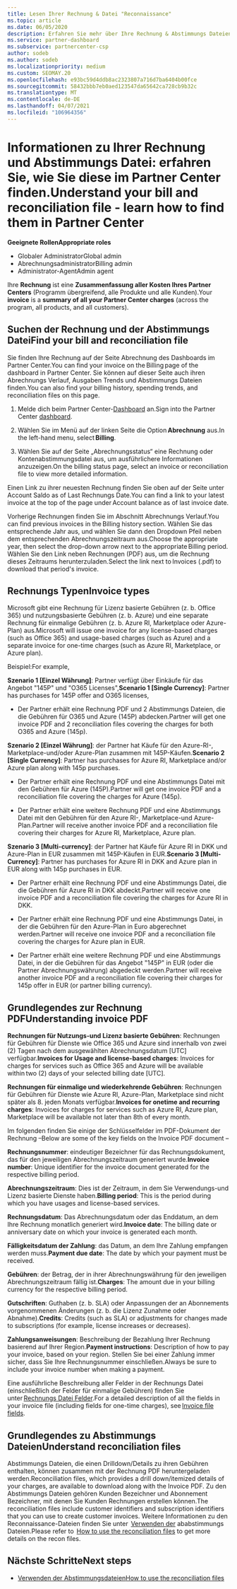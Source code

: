 ```yaml
---
title: Lesen Ihrer Rechnung & Datei "Reconnaissance"
ms.topic: article
ms.date: 06/05/2020
description: Erfahren Sie mehr über Ihre Rechnung & Abstimmungs Dateien. Ihre Rechnung zeigt Partner Center-Gebühren für das Programm, die Produkte und Kunden für diesen monatlichen Zeitraum an.
ms.service: partner-dashboard
ms.subservice: partnercenter-csp
author: sodeb
ms.author: sodeb
ms.localizationpriority: medium
ms.custom: SEOMAY.20
ms.openlocfilehash: e93bc59d4ddb8ac2323807a716d7ba6404b00fce
ms.sourcegitcommit: 58432bbb7eb0aed123547da65642ca728cb9b32c
ms.translationtype: MT
ms.contentlocale: de-DE
ms.lasthandoff: 04/07/2021
ms.locfileid: "106964356"
---
```

# <a name="understand-your-bill-and-reconciliation-file---learn-how-to-find-them-in-partner-center"></a><span data-ttu-id="34567-104">Informationen zu Ihrer Rechnung und Abstimmungs Datei: erfahren Sie, wie Sie diese im Partner Center finden.</span><span class="sxs-lookup"><span data-stu-id="34567-104">Understand your bill and reconciliation file - learn how to find them in Partner Center</span></span>


<span data-ttu-id="34567-105">**Geeignete Rollen**</span><span class="sxs-lookup"><span data-stu-id="34567-105">**Appropriate roles**</span></span>

- <span data-ttu-id="34567-106">Globaler Administrator</span><span class="sxs-lookup"><span data-stu-id="34567-106">Global admin</span></span>
- <span data-ttu-id="34567-107">Abrechnungsadministrator</span><span class="sxs-lookup"><span data-stu-id="34567-107">Billing admin</span></span>
- <span data-ttu-id="34567-108">Administrator-Agent</span><span class="sxs-lookup"><span data-stu-id="34567-108">Admin agent</span></span>


<span data-ttu-id="34567-109">Ihre **Rechnung** ist eine **Zusammenfassung aller Kosten Ihres Partner Centers** (Programm übergreifend, alle Produkte und alle Kunden).</span><span class="sxs-lookup"><span data-stu-id="34567-109">Your **invoice** is a **summary of all your Partner Center charges** (across the program, all products, and all customers).</span></span> 

## <a name="find-your-bill-and-reconciliation-file"></a><span data-ttu-id="34567-110">Suchen der Rechnung und der Abstimmungs Datei</span><span class="sxs-lookup"><span data-stu-id="34567-110">Find your bill and reconciliation file</span></span> 

<span data-ttu-id="34567-111">Sie finden Ihre Rechnung auf der Seite Abrechnung des Dashboards im Partner Center.</span><span class="sxs-lookup"><span data-stu-id="34567-111">You can find your invoice on the Billing page of the dashboard in Partner Center.</span></span> <span data-ttu-id="34567-112">Sie können auf dieser Seite auch ihren Abrechnungs Verlauf, Ausgaben Trends und Abstimmungs Dateien finden.</span><span class="sxs-lookup"><span data-stu-id="34567-112">You can also find your billing history, spending trends, and reconciliation files on this page.</span></span> 

1. <span data-ttu-id="34567-113">Melde dich beim Partner Center-[Dashboard](https://partner.microsoft.com/dashboard/home) an.</span><span class="sxs-lookup"><span data-stu-id="34567-113">Sign into the Partner Center [dashboard](https://partner.microsoft.com/dashboard/home).</span></span> 

2. <span data-ttu-id="34567-114">Wählen Sie im Menü auf der linken Seite die Option **Abrechnung** aus.</span><span class="sxs-lookup"><span data-stu-id="34567-114">In the left-hand menu, select **Billing**.</span></span> 

3. <span data-ttu-id="34567-115">Wählen Sie auf der Seite „Abrechnungsstatus“ eine Rechnung oder Kontenabstimmungsdatei aus, um ausführlichere Informationen anzuzeigen.</span><span class="sxs-lookup"><span data-stu-id="34567-115">On the billing status page, select an invoice or reconciliation file to view more detailed information.</span></span> 

<span data-ttu-id="34567-116">Einen Link zu ihrer neuesten Rechnung finden Sie oben auf der Seite unter Account Saldo as of Last Rechnungs Date.</span><span class="sxs-lookup"><span data-stu-id="34567-116">You can find a link to your latest invoice at the top of the page under Account balance as of last invoice date.</span></span> 

<span data-ttu-id="34567-117">Vorherige Rechnungen finden Sie im Abschnitt Abrechnungs Verlauf.</span><span class="sxs-lookup"><span data-stu-id="34567-117">You can find previous invoices in the Billing history section.</span></span> <span data-ttu-id="34567-118">Wählen Sie das entsprechende Jahr aus, und wählen Sie dann den Dropdown Pfeil neben dem entsprechenden Abrechnungszeitraum aus.</span><span class="sxs-lookup"><span data-stu-id="34567-118">Choose the appropriate year, then select the drop-down arrow next to the appropriate Billing period.</span></span> <span data-ttu-id="34567-119">Wählen Sie den Link neben Rechnungen (PDF) aus, um die Rechnung dieses Zeitraums herunterzuladen.</span><span class="sxs-lookup"><span data-stu-id="34567-119">Select the link next to Invoices (.pdf) to download that period's invoice.</span></span> 

## <a name="invoice-types"></a><span data-ttu-id="34567-120">Rechnungs Typen</span><span class="sxs-lookup"><span data-stu-id="34567-120">Invoice types</span></span>

<span data-ttu-id="34567-121">Microsoft gibt eine Rechnung für Lizenz basierte Gebühren (z. b. Office 365) und nutzungsbasierte Gebühren (z. b. Azure) und eine separate Rechnung für einmalige Gebühren (z. b. Azure RI, Marketplace oder Azure-Plan) aus.</span><span class="sxs-lookup"><span data-stu-id="34567-121">Microsoft will issue one invoice for any license-based charges (such as Office 365) and usage-based charges (such as Azure) and a separate invoice for one-time charges (such as Azure RI, Marketplace, or Azure plan).</span></span>

<span data-ttu-id="34567-122">Beispiel:</span><span class="sxs-lookup"><span data-stu-id="34567-122">For example,</span></span>  

<span data-ttu-id="34567-123">**Szenario 1 [Einzel Währung]**: Partner verfügt über Einkäufe für das Angebot "145P" und "O365 Licenses",</span><span class="sxs-lookup"><span data-stu-id="34567-123">**Scenario 1 [Single Currency]**: Partner has purchases for 145P offer and O365 licenses,</span></span>  

- <span data-ttu-id="34567-124">Der Partner erhält eine Rechnung PDF und 2 Abstimmungs Dateien, die die Gebühren für O365 und Azure (145P) abdecken.</span><span class="sxs-lookup"><span data-stu-id="34567-124">Partner will get one invoice PDF and 2 reconciliation files covering the charges for both O365 and Azure (145p).</span></span>  

<span data-ttu-id="34567-125">**Szenario 2 [Einzel Währung]**: der Partner hat Käufe für den Azure-RI-, Marketplace-und/oder Azure-Plan zusammen mit 145P-Käufen.</span><span class="sxs-lookup"><span data-stu-id="34567-125">**Scenario 2 [Single Currency]**: Partner has purchases for Azure RI, Marketplace and/or Azure plan along with 145p purchases.</span></span>

- <span data-ttu-id="34567-126">Der Partner erhält eine Rechnung PDF und eine Abstimmungs Datei mit den Gebühren für Azure (145P).</span><span class="sxs-lookup"><span data-stu-id="34567-126">Partner will get one invoice PDF and a reconciliation file covering the charges for Azure (145p).</span></span> 

- <span data-ttu-id="34567-127">Der Partner erhält eine weitere Rechnung PDF und eine Abstimmungs Datei mit den Gebühren für den Azure RI-, Marketplace-und Azure-Plan.</span><span class="sxs-lookup"><span data-stu-id="34567-127">Partner will receive another invoice PDF and a reconciliation file covering their charges for Azure RI, Marketplace, Azure plan.</span></span> 

<span data-ttu-id="34567-128">**Szenario 3 [Multi-currency]**: der Partner hat Käufe für Azure RI in DKK und Azure-Plan in EUR zusammen mit 145P-Käufen in EUR.</span><span class="sxs-lookup"><span data-stu-id="34567-128">**Scenario 3 [Multi-Currency]**: Partner has purchases for Azure RI in DKK and Azure plan in EUR along with 145p purchases in EUR.</span></span>

- <span data-ttu-id="34567-129">Der Partner erhält eine Rechnung PDF und eine Abstimmungs Datei, die die Gebühren für Azure RI in DKK abdeckt.</span><span class="sxs-lookup"><span data-stu-id="34567-129">Partner will receive one invoice PDF and a reconciliation file covering the charges for Azure RI in DKK.</span></span> 

- <span data-ttu-id="34567-130">Der Partner erhält eine Rechnung PDF und eine Abstimmungs Datei, in der die Gebühren für den Azure-Plan in Euro abgerechnet werden.</span><span class="sxs-lookup"><span data-stu-id="34567-130">Partner will receive one invoice PDF and a reconciliation file covering the charges for Azure plan in EUR.</span></span> 

- <span data-ttu-id="34567-131">Der Partner erhält eine weitere Rechnung PDF und eine Abstimmungs Datei, in der die Gebühren für das Angebot "145P" in EUR (oder die Partner Abrechnungswährung) abgedeckt werden.</span><span class="sxs-lookup"><span data-stu-id="34567-131">Partner will receive another invoice PDF and a reconciliation file covering their charges for 145p offer in EUR (or partner billing currency).</span></span> 


## <a name="understanding-invoice-pdf"></a><span data-ttu-id="34567-132">Grundlegendes zur Rechnung PDF</span><span class="sxs-lookup"><span data-stu-id="34567-132">Understanding invoice PDF</span></span> 

<span data-ttu-id="34567-133">**Rechnungen für Nutzungs-und Lizenz basierte Gebühren**: Rechnungen für Gebühren für Dienste wie Office 365 und Azure sind innerhalb von zwei (2) Tagen nach dem ausgewählten Abrechnungsdatum [UTC] verfügbar.</span><span class="sxs-lookup"><span data-stu-id="34567-133">**Invoices for Usage and license-based charges**: Invoices for charges for services such as Office 365 and Azure will be available within two (2) days of your selected billing date [UTC].</span></span>  

<span data-ttu-id="34567-134">**Rechnungen für einmalige und wiederkehrende Gebühren**: Rechnungen für Gebühren für Dienste wie Azure RI, Azure-Plan, Marketplace sind nicht später als 8. jeden Monats verfügbar.</span><span class="sxs-lookup"><span data-stu-id="34567-134">**Invoices for onetime and recurring charges**: Invoices for charges for services such as Azure RI, Azure plan, Marketplace will be available not later than 8th of every month.</span></span>  

<span data-ttu-id="34567-135">Im folgenden finden Sie einige der Schlüsselfelder im PDF-Dokument der Rechnung –</span><span class="sxs-lookup"><span data-stu-id="34567-135">Below are some of the key fields on the Invoice PDF document –</span></span>

<span data-ttu-id="34567-136">**Rechnungsnummer**: eindeutiger Bezeichner für das Rechnungsdokument, das für den jeweiligen Abrechnungszeitraum generiert wurde.</span><span class="sxs-lookup"><span data-stu-id="34567-136">**Invoice number**: Unique identifier for the invoice document generated for the respective billing period.</span></span> 

<span data-ttu-id="34567-137">**Abrechnungszeitraum**: Dies ist der Zeitraum, in dem Sie Verwendungs-und Lizenz basierte Dienste haben.</span><span class="sxs-lookup"><span data-stu-id="34567-137">**Billing period**: This is the period during which you have usages and license-based services.</span></span> 

<span data-ttu-id="34567-138">**Rechnungsdatum**: Das Abrechnungsdatum oder das Enddatum, an dem Ihre Rechnung monatlich generiert wird.</span><span class="sxs-lookup"><span data-stu-id="34567-138">**Invoice date**: The billing date or anniversary date on which your invoice is generated each month.</span></span> 

<span data-ttu-id="34567-139">**Fälligkeitsdatum der Zahlung**: das Datum, an dem Ihre Zahlung empfangen werden muss.</span><span class="sxs-lookup"><span data-stu-id="34567-139">**Payment due date**: The date by which your payment must be received.</span></span> 

<span data-ttu-id="34567-140">**Gebühren**: der Betrag, der in ihrer Abrechnungswährung für den jeweiligen Abrechnungszeitraum fällig ist.</span><span class="sxs-lookup"><span data-stu-id="34567-140">**Charges**: The amount due in your billing currency for the respective billing period.</span></span> 

<span data-ttu-id="34567-141">**Gutschriften**: Guthaben (z. b. SLA) oder Anpassungen der an Abonnements vorgenommenen Änderungen (z. b. die Lizenz Zunahme oder Abnahme).</span><span class="sxs-lookup"><span data-stu-id="34567-141">**Credits**: Credits (such as SLA) or adjustments for changes made to subscriptions (for example, license increases or decreases).</span></span> 

<span data-ttu-id="34567-142">**Zahlungsanweisungen**: Beschreibung der Bezahlung Ihrer Rechnung basierend auf Ihrer Region.</span><span class="sxs-lookup"><span data-stu-id="34567-142">**Payment instructions**: Description of how to pay your invoice, based on your region.</span></span> <span data-ttu-id="34567-143">Stellen Sie bei einer Zahlung immer sicher, dass Sie Ihre Rechnungsnummer einschließen.</span><span class="sxs-lookup"><span data-stu-id="34567-143">Always be sure to include your invoice number when making a payment.</span></span> 

<span data-ttu-id="34567-144">Eine ausführliche Beschreibung aller Felder in der Rechnungs Datei (einschließlich der Felder für einmalige Gebühren) finden Sie unter [Rechnungs Datei Felder](invoice-file.md).</span><span class="sxs-lookup"><span data-stu-id="34567-144">For a detailed description of all the fields in your invoice file (including fields for one-time charges), see [Invoice file fields](invoice-file.md).</span></span> 

## <a name="understand-reconciliation-files"></a><span data-ttu-id="34567-145">Grundlegendes zu Abstimmungs Dateien</span><span class="sxs-lookup"><span data-stu-id="34567-145">Understand reconciliation files</span></span>

 <span data-ttu-id="34567-146">Abstimmungs Dateien, die einen Drilldown/Details zu ihren Gebühren enthalten, können zusammen mit der Rechnung PDF heruntergeladen werden.</span><span class="sxs-lookup"><span data-stu-id="34567-146">Reconciliation files, which provides a drill down/itemized details of your charges, are available to download along with the Invoice PDF.</span></span> <span data-ttu-id="34567-147">Zu den Abstimmungs Dateien gehören Kunden Bezeichner und Abonnement Bezeichner, mit denen Sie Kunden Rechnungen erstellen können.</span><span class="sxs-lookup"><span data-stu-id="34567-147">The reconciliation files include customer identifiers and subscription identifiers that you can use to create customer invoices.</span></span> <span data-ttu-id="34567-148">Weitere Informationen zu den Reconnaissance-Dateien finden Sie unter  [Verwenden der](use-the-reconciliation-files.md) ababstimmungs Dateien.</span><span class="sxs-lookup"><span data-stu-id="34567-148">Please refer to  [How to use the reconciliation files](use-the-reconciliation-files.md) to get more details on the recon files.</span></span> 

## <a name="next-steps"></a><span data-ttu-id="34567-149">Nächste Schritte</span><span class="sxs-lookup"><span data-stu-id="34567-149">Next steps</span></span>

- [<span data-ttu-id="34567-150">Verwenden der Abstimmungsdateien</span><span class="sxs-lookup"><span data-stu-id="34567-150">How to use the reconciliation files</span></span>](use-the-reconciliation-files.md)